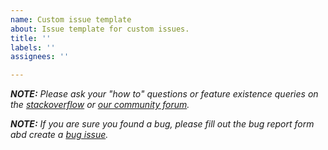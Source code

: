 ```yaml
---
name: Custom issue template
about: Issue template for custom issues.
title: ''
labels: ''
assignees: ''

---
```


***NOTE:*** *Please ask your "how to" questions or feature existence queries on the [stackoverflow](https://stackoverflow.com/questions/tagged/ant-media-server) or [our community forum](https://groups.google.com/forum/#!forum/ant-media-server).*

***NOTE:*** *If you are sure you found a bug, please fill out the bug report form abd create a [bug issue](https://github.com/ant-media/Ant-Media-Server/issues/new?assignees=&labels=&template=bug_report.md&title=).*
